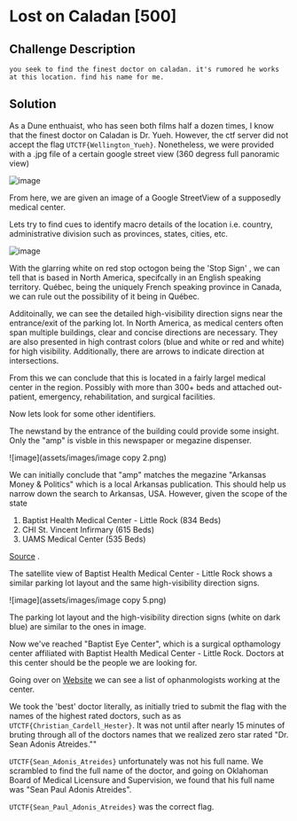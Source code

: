 


# Lost on Caladan [500]




## Challenge Description

```
you seek to find the finest doctor on caladan. it's rumored he works at this location. find his name for me.

```




## Solution


As a Dune enthuaist, who has seen both films half a dozen times, I know that the finest doctor on Caladan is Dr. Yueh. However, the ctf server did not accept the flag ```UTCTF{Wellington_Yueh}```. Nonetheless, we were provided with a .jpg file of a certain google street view (360 degress full panoramic view)

![image](/Users/frankyan/CTFs/UMDCTF2024/images/lost-on-caladan.jpg)



From here, we are given an image of a Google StreetView of a supposedly medical center. 

Lets try to find cues to identify macro details of the location i.e. country, administrative division such as provinces, states, cities, etc.

![image](/Users/frankyan/CTFs/assets/images/image.png)

With the glarring white on red stop octogon being the 'Stop Sign' , we can tell that is based in North America, specifcally in an English speaking territory. Québec, being the uniquely French speaking province in Canada, we can rule out the possibility of it being in Québec.

Additoinally, we can see the detailed high-visibility direction signs near the entrance/exit of the parking lot. In North America, as medical centers often span multiple buildings, clear and concise directions are necessary. They are also presented in high contrast colors (blue and white or red and white) for high visibility. Additionally, there are arrows to indicate direction at intersections. 

From this we can conclude that this is located in a fairly largel medical center in the region. Possibly with more than 300+ beds and attached out-patient, emergency, rehabilitation, and surgical facilities.

Now lets look for some other identifiers. 

The newstand by the entrance of the building could provide some insight. Only the "amp" is visble in this newspaper or megazine dispenser.

![image](assets/images/image copy 2.png)

We can initially conclude that "amp" matches the megazine "Arkansas Money & Politics" which is a local Arkansas publication. This should help us narrow down the search to Arkansas, USA. However, given the scope of the state 





1. Baptist Health Medical Center - Little Rock (834 Beds)
2. CHI St. Vincent Infirmary (615 Beds)
3. UAMS Medical Center (535 Beds)

[Source](https://www.hospitalmanagement.net/features/largest-hospitals-arkansas-2021/?cf-view) .



The satellite view of Baptist Health Medical Center - Little Rock shows a similar parking lot layout and the same high-visibility direction signs.

![image](assets/images/image copy 5.png)

The parking lot layout and the high-visibility direction signs (white on dark blue) are similar to the ones in image. 


Now we've reached "Baptist Eye Center", which is a surgical opthamology center affiliated with Baptist Health Medical Center - Little Rock. Doctors at this center should be the people we are looking for.



Going over on [Website](https://doctor.webmd.com/practice/baptist-health-eye-and-surgery-center-9d3dc05a-da81-4601-a0eb-e564ea77205d/physicians/) we can see a list of ophanmologists working at the center.

We took the 'best' doctor literally, as initially tried to submit the flag  with the names of the highest rated doctors, such as as ```UTCTF{Christian_Cardell_Hester}```. It was not until after nearly 15 minutes of bruting through all of the doctors names that we realized zero star rated "Dr. Sean Adonis Atreides.""

```UTCTF{Sean_Adonis_Atreides}``` unfortunately was not his full name. We scrambled to find the full name of the doctor, and going on Oklahoman Board of Medical Licensure and Supervision, we found that his full name was "Sean Paul Adonis Atreides".

```UTCTF{Sean_Paul_Adonis_Atreides}``` was the correct flag.